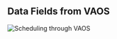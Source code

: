 
## Data Fields from VAOS


![Scheduling through VAOS](http://user-images.githubusercontent.com/11604461/89568936-068a3600-d7f2-11ea-9a6f-8643c3d3ea58.png)
